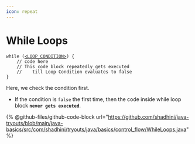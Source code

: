 ```yaml
---
icon: repeat
---
```


# While Loops

<pre class="language-java"><code class="lang-java">while (<a data-footnote-ref href="#user-content-fn-1">&#x3C;LOOP CONDITION></a>) {
    // code here
    // This code block repeatedly gets executed 
    //    till Loop Condition evaluates to false
}
</code></pre>

Here, we check the condition first.

* If the condition is `false` the first time, then the code inside while loop block **`never gets executed`**.



{% @github-files/github-code-block url="https://github.com/shadhini/java-tryouts/blob/main/java-basics/src/com/shadhini/tryouts/java/basics/control_flow/WhileLoops.java" %}





[^1]: Loop Condition
